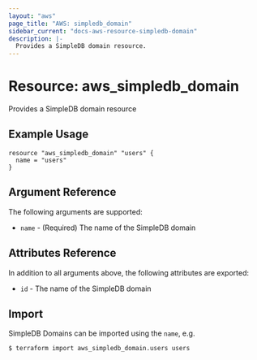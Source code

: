 ```yaml
---
layout: "aws"
page_title: "AWS: simpledb_domain"
sidebar_current: "docs-aws-resource-simpledb-domain"
description: |-
  Provides a SimpleDB domain resource.
---
```


# Resource: aws_simpledb_domain

Provides a SimpleDB domain resource

## Example Usage

```hcl
resource "aws_simpledb_domain" "users" {
  name = "users"
}
```

## Argument Reference

The following arguments are supported:

* `name` - (Required) The name of the SimpleDB domain

## Attributes Reference

In addition to all arguments above, the following attributes are exported:

* `id` - The name of the SimpleDB domain

## Import

SimpleDB Domains can be imported using the `name`, e.g.

```
$ terraform import aws_simpledb_domain.users users
```
